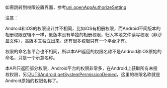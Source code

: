 <!-- ## uni.getAppAuthorizeSetting() @getappauthorizesetting -->

<!-- UTSAPIJSON.getAppAuthorizeSetting.name -->

<!-- UTSAPIJSON.getAppAuthorizeSetting.description -->

<!-- UTSAPIJSON.getAppAuthorizeSetting.compatibility -->

<!-- UTSAPIJSON.getAppAuthorizeSetting.param -->

<!-- UTSAPIJSON.getAppAuthorizeSetting.returnValue -->

<!-- UTSAPIJSON.getAppAuthorizeSetting.example -->

<!-- UTSAPIJSON.getAppAuthorizeSetting.tutorial -->

如需跳转到权限设置界面，参考[uni.openAppAuthorizeSetting](./open-app-authorize-setting.md)

注意：

Android和iOS的权限设计并不相同，比如iOS有相册权限，而Android不同版本的相册权限逻辑不一样，低版本没有单独的相册权限，归入本地文件读写权限（非沙盒文件），高版本又独立出来。还有很多权限只有一个平台才有。

权限的命名各平台也不相同，所以本API返回的权限名称不是Android和iOS原始的命名，只是一个示意名称。

本API只返回部分权限，Android平台的权限非常多，在Android上获取所有未授权权限，另见[UTSAndroid.getSystemPermissionDenied](../uts/utsandroid.md#getsystempermissiondenied)，这里的权限名称就是Android原始的权限名称了。

<!-- UTSAPIJSON.general_type.name -->

<!-- UTSAPIJSON.general_type.param -->
